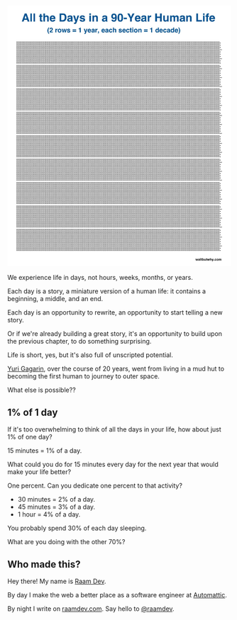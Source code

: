 ![Graphic of all the days in a 90-year human life](all-the-days-in-a-90-year-human-life.jpg)

We experience life in days, not hours, weeks, months, or years.

Each day is a story, a miniature version of a human life: it contains a beginning, a middle, and an end.

Each day is an opportunity to rewrite, an opportunity to start telling a new story. 

Or if we're already building a great story, it's an opportunity to build upon the previous chapter, to do something surprising.

Life is short, yes, but it's also full of unscripted potential.

[Yuri Gagarin](https://en.wikipedia.org/wiki/Yuri_Gagarin), over the course of 20 years, went from living in a mud hut to becoming the first human to journey to outer space.

What else is possible??

## 1% of 1 day

If it's too overwhelming to think of all the days in your life, how about just 1% of one day?

15 minutes = 1% of a day.

What could you do for 15 minutes every day for the next year that would make your life better?

One percent. Can you dedicate one percent to that activity?

- 30 minutes = 2% of a day.
- 45 minutes = 3% of a day.
- 1 hour = 4% of a day.

You probably spend 30% of each day sleeping.

What are you doing with the other 70%?

## Who made this?

Hey there! My name is [Raam Dev](https://raamdev.com/about/). 

By day I make the web a better place as a software engineer at [Automattic](https://automattic.com/). 

By night I write on [raamdev.com](https://raamdev.com/). Say hello to [@raamdev](https://twitter.com/raamdev).
